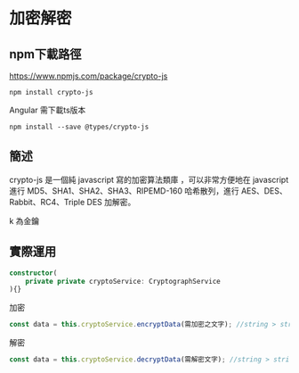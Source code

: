 # 加密解密

## npm下載路徑
https://www.npmjs.com/package/crypto-js

```
npm install crypto-js
```
Angular 需下載ts版本
```
npm install --save @types/crypto-js
```
## 簡述
crypto-js 是一個純 javascript 寫的加密算法類庫 ，可以非常方便地在 javascript 進行 MD5、SHA1、SHA2、SHA3、RIPEMD-160 哈希散列，進行 AES、DES、Rabbit、RC4、Triple DES 加解密。

k 為金鑰

## 實際運用

```typescript
constructor(
    private private cryptoService: CryptographService
){}
```
加密
```typescript
const data = this.cryptoService.encryptData(需加密之文字); //string > string
```

解密
```typescript
const data = this.cryptoService.decryptData(需解密文字); //string > string
```